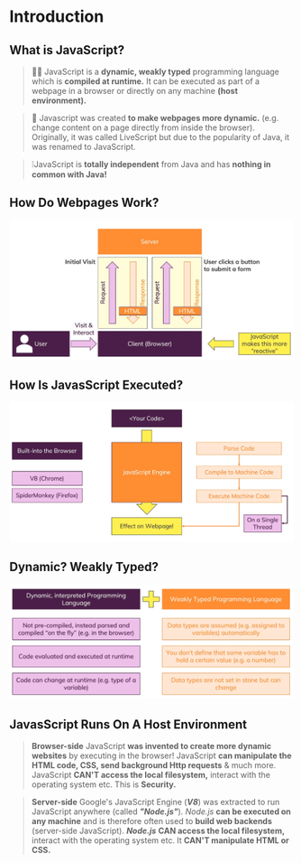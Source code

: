 # Introduction

## What is JavaScript?
> 🧑‍💻 JavaScript is a **dynamic, weakly typed** programming language which is **compiled at runtime.**
> It can be executed as part of a webpage in a browser or directly on any machine **(host environment).**

> 🔄️ Javascript was created **to make webpages more dynamic.**
> (e.g. change content on a page directly from inside the browser).
> Originally, it was called LiveScript but due to the popularity of Java, it was renamed to JavaScript.

> ❕JavaScript is **totally independent** from Java and has **nothing in common with Java!**

## How Do Webpages Work?

![how-do-web-pages-work-diagram.png](assets/how-do-webpages-work-diagram.png)

## How Is JavasScript Executed?

![how-is-javascript-executed-diagram.png](assets/how-is-javascript-executed-diagram.png)

## Dynamic? Weakly Typed?

![dynamic-weakly-typed.png](assets/dynamic-weakly-typed-diagram.png)

## JavasScript Runs On A Host Environment

> **Browser-side**
> JavaScript **was invented to create more dynamic websites** by executing in the browser!
> JavaScript **can manipulate the HTML  code, CSS, send background Http requests** & much more.
> JavaScript **CAN'T access the local filesystem,** interact with the operating system etc. This is **Security.**

> **Server-side**
> Google's JavaScript Engine (***V8***) was extracted to run JavaScript anywhere (called ***"Node.js"***).
> *Node.js* **can be executed on any machine** and is therefore often used to **build web backends** (server-side JavaScript).
> ***Node.js*** **CAN access the local filesystem,** interact with the operating system etc. It **CAN'T manipulate HTML or CSS.**